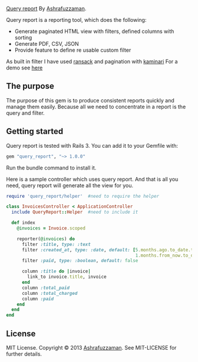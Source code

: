 [Query report](http://ashrafuzzaman.github.io/query_report/) By [Ashrafuzzaman](http://www.ashrafuzzaman.com).

Query report is a reporting tool, which does the following:

* Generate paginated HTML view with filters, defined columns with sorting
* Generate PDF, CSV, JSON
* Provide feature to define re usable custom filter

As built in filter I have used [ransack](https://github.com/ernie/ransack) and pagination with [kaminari](https://github.com/amatsuda/kaminari)
For a demo see [here](http://query-report-demo.herokuapp.com)

## The purpose
The purpose of this gem is to produce consistent reports quickly and manage them easily. Because all we need to
concentrate in a report is the query and filter.

## Getting started
Query report is tested with Rails 3. You can add it to your Gemfile with:

```ruby
gem "query_report", "~> 1.0.0"
```

Run the bundle command to install it.

Here is a sample controller which uses query report. And that is all you need, query report will generate all the view for you.

```ruby
require 'query_report/helper'  #need to require the helper

class InvoicesController < ApplicationController
  include QueryReport::Helper  #need to include it

  def index
    @invoices = Invoice.scoped

    reporter(@invoices) do
      filter :title, type: :text
      filter :created_at, type: :date, default: [5.months.ago.to_date.to_s(:db),
                                                 1.months.from_now.to_date.to_s(:db)]
      filter :paid, type: :boolean, default: false

      column :title do |invoice|
        link_to invoice.title, invoice
      end
      column :total_paid
      column :total_charged
      column :paid
    end
  end
end
```

## License
MIT License. Copyright © 2013 [Ashrafuzzaman](http://www.ashrafuzzaman.com). See MIT-LICENSE for further details.